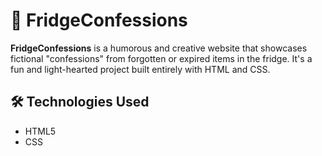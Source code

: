 # 🧃 FridgeConfessions

**FridgeConfessions** is a humorous and creative website that showcases fictional "confessions" from forgotten or expired items in the fridge. It's a fun and light-hearted project built entirely with HTML and CSS.


## 🛠️ Technologies Used

- HTML5
- CSS
 


